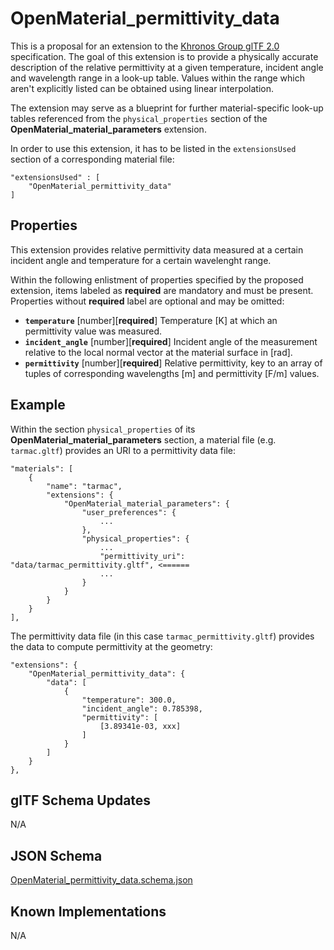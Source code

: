 OpenMaterial_permittivity_data
==============================

This is a proposal for an extension to the [Khronos Group glTF 2.0](https://github.com/KhronosGroup/glTF) specification. The goal of this extension is to
provide a physically accurate description of the relative permittivity at a given temperature, incident angle
and wavelength range in a look-up table. Values within the range which aren't explicitly listed can be
obtained using linear interpolation.

The extension may serve as a blueprint for further material-specific look-up tables referenced from the
``physical_properties`` section of the **OpenMaterial_material_parameters** extension. 

In order to use this extension, it has to be listed in the ``extensionsUsed`` section of a corresponding material
file:

```
"extensionsUsed" : [
    "OpenMaterial_permittivity_data"
]
```

Properties
----------

This extension provides relative permittivity data measured at a certain incident angle and temperature for a certain wavelenght range.

Within the following enlistment of properties specified by the proposed extension, items labeled as **required** are
mandatory and must be present. Properties without **required** label are optional and may be omitted:

* **`temperature`** [number][**required**]
Temperature [K] at which an permittivity value was measured.
* **`incident_angle`** [number][**required**]
Incident angle of the measurement relative to the local normal vector at the material surface in [rad].
* **`permittivity`** [number][**required**]
Relative permittivity, key to an array of tuples of corresponding wavelengths [m] and permittivity [F/m] values.

Example
-------

Within the section `physical_properties` of its **OpenMaterial_material_parameters** section, a material file
(e.g. `tarmac.gltf`) provides an URI to a permittivity data file:

```
"materials": [
    {
        "name": "tarmac",
        "extensions": {
            "OpenMaterial_material_parameters": {
                "user_preferences": {
                    ...
                },
                "physical_properties": {
                    ...
                    "permittivity_uri": "data/tarmac_permittivity.gltf", <======					
                    ...
                }
            }
        }
    }
],
````

The permittivity data file (in this case `tarmac_permittivity.gltf`) provides the data to compute permittivity at the geometry: 

````
"extensions": {
    "OpenMaterial_permittivity_data": {
        "data": [
            {
                "temperature": 300.0,
                "incident_angle": 0.785398,				
                "permittivity": [
                    [3.89341e-03, xxx]
				]
            }
        ]
    }
},
````

glTF Schema Updates
-------------------
N/A

JSON Schema
-----------
[OpenMaterial_permittivity_data.schema.json](schema/OpenMaterial_permittivity_data.schema.json)

Known Implementations
---------------------
N/A
